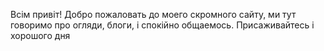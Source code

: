 Всім привіт! Добро пожаловать до моего скромного сайту, ми тут говоримо про огляди, блоги, і спокійно общаемось. Присаживайтесь і хорошого дня
